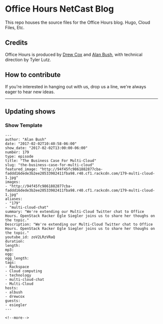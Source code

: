 # Office Hours NetCast Blog

This repo houses the source files for the Office Hours blog. Hugo, Cloud Files, Etc.

## Credits

Office Hours is produced by [Drew Cox](https://twitter.com/drewcoxsa) and [Alan Bush](https://twitter.com/alanbush), with technical direction by Tyler Lutz.

## How to contribute

If you're interested in hanging out with us, drop us a line, we're always eager to hear new ideas.

---

## Updating shows



### Show Template

```
---
author: "Alan Bush"
date: "2017-02-02T10:40:58-06:00"
show_date: "2017-02-02T13:00:00-06:00"
number: 179
type: episode
title: "The Business Case For Multi-Cloud"
slug: "the-business-case-for-multi-cloud"
featured_image: "http://94f45fc9861882877cba-faddd16dede3b2ee20533982411fba98.r40.cf1.rackcdn.com/179-multi-cloud-1.jpg"
images:
- "http://94f45fc9861882877cba-faddd16dede3b2ee20533982411fba98.r40.cf1.rackcdn.com/179-multi-cloud-1.jpg"
aliases:
- "179"
- "multi-cloud-chat"
summary: "We're extending our Multi-Cloud Twitter chat to Office Hours. OpenStack Racker Egle Siegler joins us to share her thoughs on the topic."
Description: "We're extending our Multi-Cloud Twitter chat to Office Hours. OpenStack Racker Egle Siegler joins us to share her thoughs on the topic."
youtube_id: zoV2LRzVRaQ
duration:
length:
mp3:
ogg:
ogg_length:
tags:
- Rackspace
- Cloud computing
- technology
- multi-cloud-chat
- Multi-Cloud
hosts:
- albush
- drewcox
guests:
- esiegler
---

<!--more-->

```
